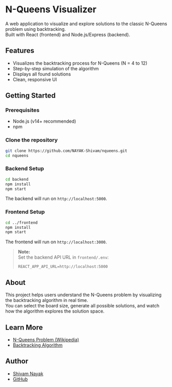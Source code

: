 # N-Queens Visualizer

A web application to visualize and explore solutions to the classic N-Queens problem using backtracking.  
Built with React (frontend) and Node.js/Express (backend).

## Features

- Visualizes the backtracking process for N-Queens (N = 4 to 12)
- Step-by-step simulation of the algorithm
- Displays all found solutions
- Clean, responsive UI

## Getting Started

### Prerequisites

- Node.js (v14+ recommended)
- npm

### Clone the repository

```bash
git clone https://github.com/NAYAK-Shivam/nqueens.git
cd nqueens
```

### Backend Setup

```bash
cd backend
npm install
npm start
```

The backend will run on `http://localhost:5000`.

### Frontend Setup

```bash
cd ../frontend
npm install
npm start
```

The frontend will run on `http://localhost:3000`.

> **Note:**  
> Set the backend API URL in `frontend/.env`:
>
> ```
> REACT_APP_API_URL=http://localhost:5000
> ```

## About

This project helps users understand the N-Queens problem by visualizing the backtracking algorithm in real time.  
You can select the board size, generate all possible solutions, and watch how the algorithm explores the solution space.

## Learn More

- [N-Queens Problem (Wikipedia)](https://en.wikipedia.org/wiki/Eight_queens_puzzle)
- [Backtracking Algorithm](https://en.wikipedia.org/wiki/Backtracking)

## Author

- [Shivam Nayak](https://www.linkedin.com/in/shivam-nayak-8161961b7/)
- [GitHub](https://github.com/NAYAK-Shivam)
